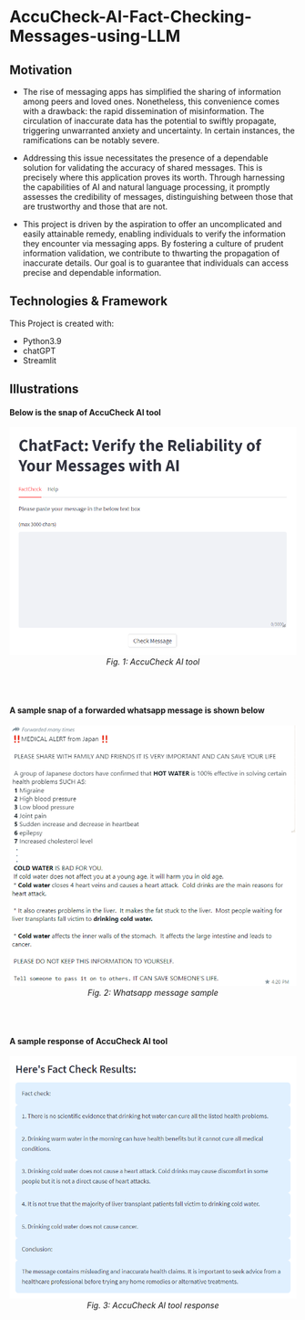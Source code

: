 # AccuCheck-AI-Fact-Checking-Messages-using-LLM

<!-- Try [ChatFact tool](https://amaan-ai-chatfact-verify-the-reliability-of-your-mes-app-y6xhqt.streamlit.app/) -->

## Motivation 

* The rise of messaging apps has simplified the sharing of information among peers and loved ones. Nonetheless, this convenience comes with a drawback: the rapid dissemination of misinformation. The circulation of inaccurate data has the potential to swiftly propagate, triggering unwarranted anxiety and uncertainty. In certain instances, the ramifications can be notably severe.

* Addressing this issue necessitates the presence of a dependable solution for validating the accuracy of shared messages. This is precisely where this application proves its worth. Through harnessing the capabilities of AI and natural language processing, it promptly assesses the credibility of messages, distinguishing between those that are trustworthy and those that are not.

* This project is driven by the aspiration to offer an uncomplicated and easily attainable remedy, enabling individuals to verify the information they encounter via messaging apps. By fostering a culture of prudent information validation, we contribute to thwarting the propagation of inaccurate details. Our goal is to guarantee that individuals can access precise and dependable information.

## Technologies & Framework  
This Project is created with:
* Python3.9 
* chatGPT
* Streamlit

<a id="illustrations"></a>
## Illustrations  
#### Below is the snap of AccuCheck AI tool
<p align="center">
  <img src="https://github.com/amaan-ai/ChatFact-Verify-the-Reliability-of-Your-Messages-with-AI/blob/main/images/ChatFact_AI_tool.png" />
  <br>
  <em>Fig. 1: AccuCheck AI tool</em>
</p>

<br>
<br>

#### A sample snap of a forwarded whatsapp message is shown below

<p align="center">
  <img src="https://github.com/amaan-ai/ChatFact-Verify-the-Reliability-of-Your-Messages-with-AI/blob/main/images/forwarded_message.png" />
  <br>
  <em>Fig. 2: Whatsapp message sample</em>
</p>
<br>
<br>


#### A sample response of AccuCheck AI tool

<p align="center">
  <img src="https://github.com/amaan-ai/ChatFact-Verify-the-Reliability-of-Your-Messages-with-AI/blob/main/images/ChatFact_AI_response.png" alt="Whatsapp message sample"/>
  <br>
  <em>Fig. 3: AccuCheck AI tool response</em>
</p>
<br>
<br>
